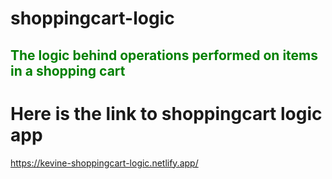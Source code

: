 # shoppingcart-logic
<h2 style="color:green;">The logic behind operations performed on items in a shopping cart</h2>

<h1> Here is the link to shoppingcart logic app</h1>

https://kevine-shoppingcart-logic.netlify.app/
